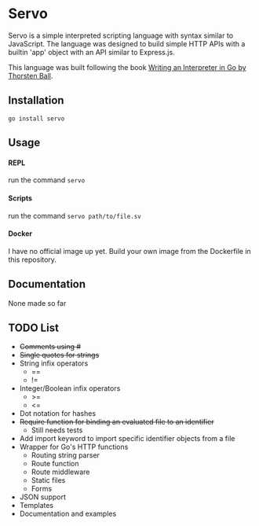 # Servo

Servo is a simple interpreted scripting language with syntax similar to JavaScript. The language was designed to build simple HTTP APIs with a builtin 'app' object with an API similar to Express.js.

This language was built following the book [Writing an Interpreter in Go by Thorsten Ball](https://interpreterbook.com/).

## Installation

`go install servo`

## Usage

#### REPL

run the command `servo`

#### Scripts

run the command `servo path/to/file.sv`

#### Docker

I have no official image up yet. Build your own image from the Dockerfile in this repository.

## Documentation

None made so far

## TODO List

  * ~~Comments using #~~
  * ~~Single quotes for strings~~
  * String infix operators
    - ==
    - !=
  * Integer/Boolean infix operators
    - \>=
    - <=
  * Dot notation for hashes
  * ~~Require function for binding an evaluated file to an identifier~~
    - Still needs tests
  * Add import keyword to import specific identifier objects from a file
  * Wrapper for Go's HTTP functions
    - Routing string parser
    - Route function
    - Route middleware
    - Static files
    - Forms
  * JSON support
  * Templates
  * Documentation and examples
